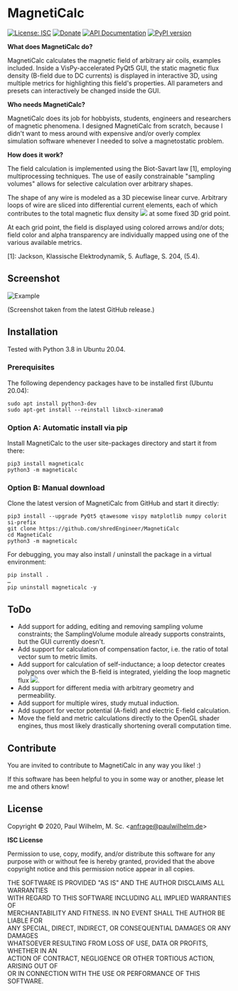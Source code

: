 
MagnetiCalc
===========

[![License: ISC](https://img.shields.io/badge/License-ISC-blue.svg)](https://opensource.org/licenses/ISC)
[![Donate](https://img.shields.io/badge/Donate-PayPal-green.svg)](https://www.paypal.com/cgi-bin/webscr?cmd=_s-xclick&hosted_button_id=TN6YTPVX36YHA&source=url)
[![API Documentation](https://img.shields.io/badge/Documentation-API-orange)](https://shredengineer.github.io/MagnetiCalc/)
[![PyPI version](https://img.shields.io/pypi/v/MagnetiCalc?label=PyPI)](https://pypi.org/project/MagnetiCalc/)

**What does MagnetiCalc do?**

MagnetiCalc calculates the magnetic field of arbitrary air coils, examples included.
Inside a VisPy-accelerated PyQt5 GUI, the static magnetic flux density (B-field due to DC currents) is displayed
in interactive 3D, using multiple metrics for highlighting this field's properties.
All parameters and presets can interactively be changed inside the GUI.

**Who needs MagnetiCalc?**

MagnetiCalc does its job for hobbyists, students, engineers and researchers of magnetic phenomena.
I designed MagnetiCalc from scratch, because I didn't want to mess around
with expensive and/or overly complex simulation software
whenever I needed to solve a magnetostatic problem.

**How does it work?**

The field calculation is implemented using the Biot-Savart law [1], employing multiprocessing techniques.
The use of easily constrainable "sampling volumes" allows for selective calculation over
arbitrary shapes.

The shape of any wire is modeled as a 3D piecewise linear curve.
Arbitrary loops of wire are sliced into differential current elements,
each of which contributes to the total magnetic flux density
<img src="https://render.githubusercontent.com/render/math?math=\vec{B}">
at some fixed 3D grid point.

At each grid point, the field is displayed using colored arrows and/or dots;
field color and alpha transparency are individually mapped using one of the various available metrics.

[1]: Jackson, Klassische Elektrodynamik, 5. Auflage, S. 204, (5.4).

Screenshot
----------

![Example](https://raw.githubusercontent.com/shredEngineer/MagnetiCalc/master/Screenshot.png)

(Screenshot taken from the latest GitHub release.)

Installation
------------
Tested with Python 3.8 in Ubuntu 20.04.

### Prerequisites

The following dependency packages have to be installed first (Ubuntu 20.04):
```shell
sudo apt install python3-dev
sudo apt-get install --reinstall libxcb-xinerama0
```

### Option A: Automatic install via pip
Install MagnetiCalc to the user site-packages directory and start it from there: 
```shell
pip3 install magneticalc
python3 -m magneticalc
```

### Option B: Manual download
Clone the latest version of MagnetiCalc from GitHub and start it directly: 
```shell
pip3 install --upgrade PyQt5 qtawesome vispy matplotlib numpy colorit si-prefix
git clone https://github.com/shredEngineer/MagnetiCalc
cd MagnetiCalc
python3 -m magneticalc
```

For debugging, you may also install / uninstall the package in a virtual environment:
```shell
pip install .
…
pip uninstall magneticalc -y
``` 

ToDo
----
* Add support for adding, editing and removing sampling volume constraints;
  the SamplingVolume module already supports constraints, but the GUI currently doesn't.
* Add support for calculation of compensation factor, i.e. the ratio of total vector sum to metric limits.
* Add support for calculation of self-inductance;
  a loop detector creates polygons over which the B-field is integrated,
  yielding the loop magnetic flux <img src="https://render.githubusercontent.com/render/math?math=\Phi=L\cdot I">.
* Add support for different media with arbitrary geometry and permeability.
* Add support for multiple wires, study mutual induction.
* Add support for vector potential (A-field) and electric E-field calculation.
* Move the field and metric calculations directly to the OpenGL shader engines,
  thus most likely drastically shortening overall computation time.

Contribute
----------
You are invited to contribute to MagnetiCalc in any way you like! :)

If this software has been helpful to you in some way or another, please let me and others know!

License
-------

Copyright © 2020, Paul Wilhelm, M. Sc. <[anfrage@paulwilhelm.de](mailto:anfrage@paulwilhelm.de)>

<b>ISC License</b>

Permission to use, copy, modify, and/or distribute this software for any<br>
purpose with or without fee is hereby granted, provided that the above<br>
copyright notice and this permission notice appear in all copies.

THE SOFTWARE IS PROVIDED "AS IS" AND THE AUTHOR DISCLAIMS ALL WARRANTIES<br>
WITH REGARD TO THIS SOFTWARE INCLUDING ALL IMPLIED WARRANTIES OF<br>
MERCHANTABILITY AND FITNESS. IN NO EVENT SHALL THE AUTHOR BE LIABLE FOR<br>
ANY SPECIAL, DIRECT, INDIRECT, OR CONSEQUENTIAL DAMAGES OR ANY DAMAGES<br>
WHATSOEVER RESULTING FROM LOSS OF USE, DATA OR PROFITS, WHETHER IN AN<br>
ACTION OF CONTRACT, NEGLIGENCE OR OTHER TORTIOUS ACTION, ARISING OUT OF<br>
OR IN CONNECTION WITH THE USE OR PERFORMANCE OF THIS SOFTWARE.
